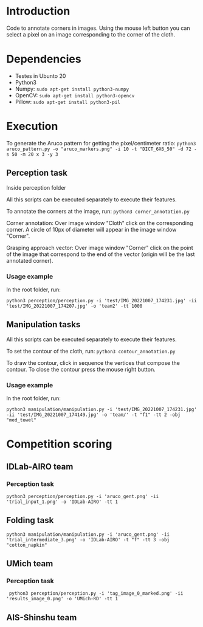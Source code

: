 # Introduction

Code to annotate corners in images. Using the mouse left button you can select a pixel on an image corresponding to the corner of the cloth.

# Dependencies

- Testes in Ubunto 20
- Python3
- Numpy: ``sudo apt-get install python3-numpy``
- OpenCV: ``sudo apt-get install python3-opencv``
- Pillow: ``sudo apt-get install python3-pil``

# Execution

To generate the Aruco pattern for getting the pixel/centimeter ratio:
``python3 aruco_pattern.py -o "aruco_markers.png" -i 10 -t "DICT_6X6_50" -d 72 -s 50 -m 20 x 3 -y 3``

## Perception task


Inside perception folder

All this scripts can be executed separately to execute their features.

To annotate the corners at the image, run:
``python3 corner_annotation.py``

Corner annotation:
Over image window "Cloth" click on the corresponding corner. A circle of 10px of diameter will appear in the image window "Corner".

Grasping approach vector:
Over image window "Corner" click on the point of the image that correspond to the end of the vector (origin will be the last annotated corner).

### Usage example

In the root folder, run:
 
``python3 perception/perception.py -i 'test/IMG_20221007_174231.jpg' -ii 'test/IMG_20221007_174207.jpg' -o 'team2' -tt 1000``

## Manipulation tasks


All this scripts can be executed separately to execute their features.

To set the contour of the cloth, run:
``python3 contour_annotation.py``

To draw the contour, click in sequence the vertices that compose the contour. To close the contour press the mouse right button.

### Usage example

In the root folder, run:

``python3 manipulation/manipulation.py -i 'test/IMG_20221007_174231.jpg' -ii 'test/IMG_20221007_174149.jpg' -o 'team/' -t "f1" -tt 2 -obj "med_towel"``


# Competition scoring

## IDLab-AIRO team

### Perception task

``python3 perception/perception.py -i 'aruco_gent.png' -ii 'trial_input_1.png' -o 'IDLab-AIRO' -tt 1``

## Folding task

``python3 manipulation/manipulation.py -i 'aruco_gent.png' -ii 'trial_intermediate_3.png' -o 'IDLab-AIRO' -t "f" -tt 3 -obj "cotton_napkin"``

## UMich team

### Perception task

`` python3 perception/perception.py -i 'tag_image_0_marked.png' -ii 'results_image_0.png' -o 'UMich-RD' -tt 1``

## AIS-Shinshu team


